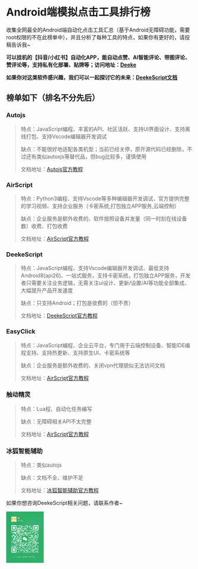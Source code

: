 # Android端模拟点击工具排行榜<img src='https://home.deeke.top/Index/githubStatistic?name=github-autojs' width=0 height=0 />
收集全网最全的Android端自动化点击工具汇总（基于Android无障碍功能，需要root权限的不在此榜单中），并且分析了每种工具的特点，如果你有更好的，请投稿告诉我~

<strong>可以挂机的【抖音/小红书】自动化APP，能自动点赞、AI智能评论、带图评论、赞评论等，支持私有化部署、贴牌等；访问地址：<a href='https://github.com/DeekeScript/ad-deeke' target='_blank'>Deeke</a></strong>

<strong>如果你对这类软件感兴趣，我们可以一起探讨它的未来：<a href='https://doc.deeke.cn' target='_blank'>DeekeScript文档</a></strong>

## 榜单如下（排名不分先后）

### Autojs
> 特点：JavaScript编程、丰富的API、社区活跃、支持UI界面设计、支持离线打包、支持Vscode编辑器开发调试
> 
> 缺点：不能很好地适配各类机型；当前已经关停，原开源代码已经删除，不过还有类似autoxjs等替代品，但bug比较多，谨慎使用
> 
> 文档地址：<a href='http://www.autojs.cc/docs/zh/v8/index.htm' target='_blank'>Autojs官方教程</a>


### AirScript
> 特点：Python3编程、支持Vscode等多种编辑器开发调试、官方提供完整的学习视频、支持企业服务（卡密系统,打包独立APP服务,云端控制）
> 
> 缺点：企业服务是额外收费的、软件按照设备并发量（同一时刻在线设备数）收费、打包收费
> 
> 文档地址：<a href='http://dev.airscript.cn/docs/android/intro' target='_blank'>AirScript官方教程</a>

### DeekeScript
> 特点：JavaScript编程、支持Vscode编辑器开发调试、最低支持Android8(api26)、一站式服务，支持卡密系统，打包独立APP服务，开发者只需要关注业务逻辑，无需关注ui设计、更新/设置/AI等功能全部集成、大幅提升产品开发速度
> 
> 缺点：只支持Android；打包是收费的（但不贵）
> 
> 文档地址：<a href='https://doc.deeke.cn' target='_blank'>DeekeScript官方教程</a>
>


### EasyClick
> 特点：JavaScript编程、企业云平台，专门用于云端控制设备、智能IDE编程支持、支持热更新、支持原生UI、卡密系统等
> 
> 缺点：企业服务是额外收费的、关闭vpn代理貌似无法访问文档
> 
> 文档地址：<a href='https://ieasyclick.com/docs' target='_blank'>AirScript官方教程</a>


### 触动精灵
> 特点：Lua程、自动化任务编写
> 
> 缺点：无障碍相关API不太完整
> 
> 文档地址：<a href='https://ieasyclick.com/docs' target='_blank'>AirScript官方教程</a>



### 冰狐智能辅助
> 特点：类似autojs
> 
> 缺点：文档不全、维护不足
> 
> 文档地址：<a href='https://www.appautomation.cn/document/prepare' target='_blank'>冰狐智能辅助官方教程</a>
>

如果你想咨询DeekeScript相关问题，请联系作者~ 

<img src="img/weixin.jpg" width='20%' />
